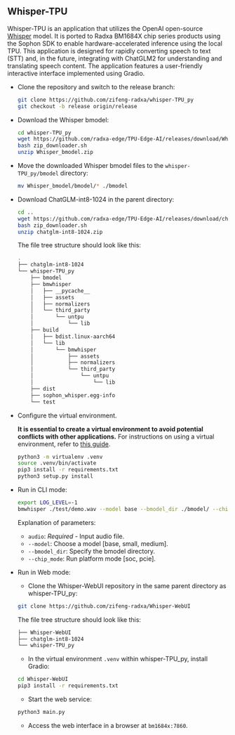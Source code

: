 ## Whisper-TPU

Whisper-TPU is an application that utilizes the OpenAI open-source [Whisper](https://github.com/openai/whisper) model. It is ported to Radxa BM1684X chip series products using the Sophon SDK to enable hardware-accelerated inference using the local TPU. This application is designed for rapidly converting speech to text (STT) and, in the future, integrating with ChatGLM2 for understanding and translating speech content. The application features a user-friendly interactive interface implemented using Gradio.

- Clone the repository and switch to the release branch:

    ```bash
    git clone https://github.com/zifeng-radxa/whisper-TPU_py
    git checkout -b release origin/release
    ```

- Download the Whisper bmodel:

    ```bash
    cd whisper-TPU_py
    wget https://github.com/radxa-edge/TPU-Edge-AI/releases/download/Whisper/zip_downloader.sh
    bash zip_downloader.sh
    unzip Whisper_bmodel.zip
    ```

- Move the downloaded Whisper bmodel files to the `whisper-TPU_py/bmodel` directory:

    ```bash
    mv Whisper_bmodel/bmodel/* ./bmodel
    ```

- Download ChatGLM-int8-1024 in the parent directory:

    ```bash
    cd ..
    wget https://github.com/radxa-edge/TPU-Edge-AI/releases/download/chatglm-int8-1024/zip_downloader.sh
    bash zip_downloader.sh
    unzip chatglm-int8-1024.zip
    ```

    The file tree structure should look like this:

    ```bash
    .
    ├── chatglm-int8-1024
    └── whisper-TPU_py
        ├── bmodel
        ├── bmwhisper
        │   ├── __pycache__
        │   ├── assets
        │   ├── normalizers
        │   └── third_party
        │       └── untpu
        │           └── lib
        ├── build
        │   ├── bdist.linux-aarch64
        │   └── lib
        │       └── bmwhisper
        │           ├── assets
        │           ├── normalizers
        │           └── third_party
        │               └── untpu
        │                   └── lib
        ├── dist
        ├── sophon_whisper.egg-info
        └── test
    ```

- Configure the virtual environment.

    **It is essential to create a virtual environment to avoid potential conflicts with other applications.** For instructions on using a virtual environment, refer to [this guide](Virtualenv_usage.md).

    ```bash
    python3 -m virtualenv .venv 
    source .venv/bin/activate
    pip3 install -r requirements.txt 
    python3 setup.py install
    ```

- Run in CLI mode:

    ```bash
    export LOG_LEVEL=-1
    bmwhisper ./test/demo.wav --model base --bmodel_dir ./bmodel/ --chip_mode soc
    ```

    Explanation of parameters:

    - `audio`: *Required* - Input audio file.
    - `--model`: Choose a model [base, small, medium].
    - `--bmodel_dir`: Specify the bmodel directory.
    - `--chip_mode`: Run platform mode [soc, pcie].

- Run in Web mode:

    - Clone the Whisper-WebUI repository in the same parent directory as whisper-TPU_py:

    ```bash
    git clone https://github.com/zifeng-radxa/Whisper-WebUI
    ```

    The file tree structure should look like this:

    ```bash
    ├── Whisper-WebUI
    ├── chatglm-int8-1024
    └── whisper-TPU_py
    ```

    - In the virtual environment `.venv` within whisper-TPU_py, install Gradio:

    ```bash
    cd Whisper-WebUI
    pip3 install -r requirements.txt
    ```

  - Start the web service:

  ```bash
  python3 main.py
    ```

  - Access the web interface in a browser at `bm1684x:7860`.